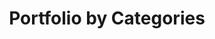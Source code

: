 ---
title: "Portfolio by Categories"
permalink: /portfolio/categories/
layout: categories
header:
  overlay_image: /assets/images/pages/about.jpg
  overlay_filter: 0.7
author_profile: true
sitemap: true
---